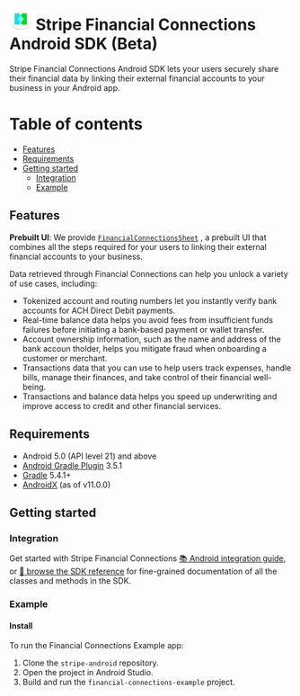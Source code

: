 <img src="./src/main/res/mipmap-xxxhdpi/ic_launcher.png" width="40" /> Stripe Financial Connections Android SDK (Beta)
======

Stripe Financial Connections Android SDK lets your users securely share their financial data by
linking their external financial accounts to your business in your Android app.

# Table of contents

<!--ts-->

* [Features](#features)
* [Requirements](#requirements)
* [Getting started](#getting-started)
    * [Integration](#integration)
    * [Example](#example)

<!--te-->

## Features

**Prebuilt UI**: We
provide [`FinancialConnectionsSheet`](https://stripe.dev/stripe-android/financial-connections/com.stripe.android.financialconnections/-financial-connections-sheet/index.html)
, a prebuilt UI that combines all the steps required for your users to linking their external
financial accounts to your business.

Data retrieved through Financial Connections can help you unlock a variety of use cases, including:

- Tokenized account and routing numbers let you instantly verify bank accounts for ACH Direct Debit
  payments.
- Real-time balance data helps you avoid fees from insufficient funds failures before initiating a
  bank-based payment or wallet transfer.
- Account ownership information, such as the name and address of the bank accoun tholder, helps you
  mitigate fraud when onboarding a customer or merchant.
- Transactions data that you can use to help users track expenses, handle bills, manage their
  finances, and take control of their financial well-being.
- Transactions and balance data helps you speed up underwriting and improve access to credit and
  other financial services.

## Requirements

* Android 5.0 (API level 21) and above
* [Android Gradle Plugin](https://developer.android.com/studio/releases/gradle-plugin) 3.5.1
* [Gradle](https://gradle.org/releases/) 5.4.1+
* [AndroidX](https://developer.android.com/jetpack/androidx/) (as of v11.0.0)

## Getting started

### Integration

Get started with Stripe Financial
Connections [📚 Android integration guide](https://stripe.com/docs/financial-connections/other-data-powered-products?platform=android),
or [📘 browse the SDK reference](https://stripe.dev/stripe-android/financial-connections/com.stripe.android.financialconnections/index.html)
for fine-grained documentation of all the classes and methods in the SDK.

### Example 

#### Install

To run the Financial Connections Example app:

1. Clone the `stripe-android` repository.
2. Open the project in Android Studio.
3. Build and run the `financial-connections-example` project.
